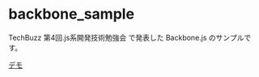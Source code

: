 backbone_sample
===============

TechBuzz 第4回.js系開発技術勉強会 で発表した Backbone.js のサンプルです。

[デモ](http://apps.alpacat.com/backbone_sample/)
